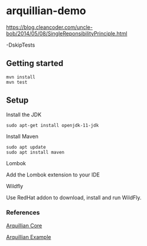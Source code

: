 # arquillian-demo

https://blog.cleancoder.com/uncle-bob/2014/05/08/SingleReponsibilityPrinciple.html


-DskipTests

## Getting started

```
mvn install
mvn test
```

## Setup

Install the JDK

```
sudo apt-get install openjdk-11-jdk
```

Install Maven

```
sudo apt update
sudo apt install maven
```

Lombok

Add the Lombok extension to your IDE

Wildfly

Use RedHat addon to download, install and run WildFly.

### References

[Arquillian Core](http://arquillian.org/arquillian-core/)

[Arquillian Example](https://github.com/tolis-e/arquillian-wildfly-example)